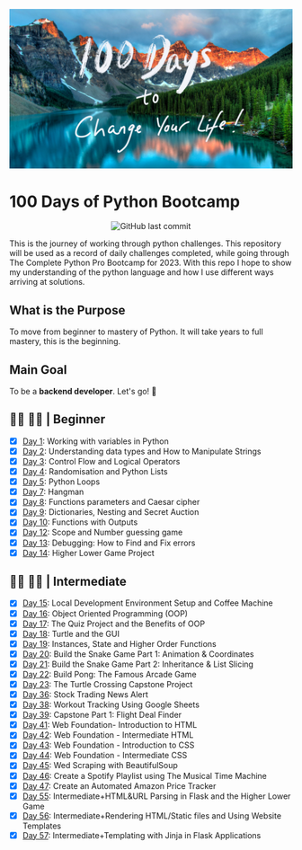 ![appbrewery](https://github.com/tshepop/100-days-of-python/blob/main/images/AppBreweryWallpaper%209.jpg)
# 100 Days of Python Bootcamp
<div align='center'>

![GitHub last commit](https://img.shields.io/github/last-commit/tshepop/100-days-of-python)

</div>

This is the journey of working through python challenges. This repository will be used as a record of daily challenges completed, while going through The Complete Python Pro Bootcamp for 2023. With this repo I hope to show my understanding of the python language and how I use different ways arriving at solutions.

## What is the Purpose

To move from beginner to mastery of Python. It will take years to full mastery, this is the beginning. 

## Main Goal
To be a **backend developer**.
Let's go! :rocket:

## :man_technologist: :man_student: | Beginner

- [x] [Day 1](day-1/README.md): Working with variables in Python
- [x] [Day 2](day-2/README.md): Understanding data types and How to Manipulate Strings
- [x] [Day 3](day-3/README.md): Control Flow and Logical Operators
- [x] [Day 4](day-4/README.md): Randomisation and Python Lists
- [x] [Day 5](day-5/README.md): Python Loops
- [x] [Day 7](day-7/README.md): Hangman
- [x] [Day 8](day-8/README.md): Functions parameters and Caesar cipher
- [x] [Day 9](day-9/README.md): Dictionaries, Nesting and Secret Auction
- [x] [Day 10](day-10/README.md): Functions with Outputs
- [x] [Day 12](day-12/README.md): Scope and Number guessing game
- [x] [Day 13](day-13/README.md): Debugging: How to Find and Fix errors
- [x] [Day 14](day-14/README.md): Higher Lower Game Project

## :man_technologist: :man_student: | Intermediate

- [x] [Day 15](day-15/README.md): Local Development Environment Setup and Coffee Machine
- [x] [Day 16](day-16/README.md): Object Oriented Programming (OOP)
- [x] [Day 17](day-17/README.md): The Quiz Project and the Benefits of OOP
- [x] [Day 18](day-18/README.md): Turtle and the GUI
- [x] [Day 19](day-19/README.md): Instances, State and Higher Order Functions
- [x] [Day 20](day-20/README.md): Build the Snake Game Part 1: Animation & Coordinates
- [x] [Day 21](day-21/README.md): Build the Snake Game Part 2: Inheritance & List Slicing
- [x] [Day 22](day-22/README.md): Build Pong: The Famous Arcade Game
- [x] [Day 23](day-23/README.md): The Turtle Crossing Capstone Project
- [x] [Day 36](day-36/README.md): Stock Trading News Alert
- [x] [Day 38](day-38/README.md): Workout Tracking Using Google Sheets
- [x] [Day 39](day-39/README.md): Capstone Part 1: Flight Deal Finder
- [x] [Day 41](day-41/README.md): Web Foundation- Introduction to HTML
- [x] [Day 42](day-42/README.md): Web Foundation - Intermediate HTML
- [x] [Day 43](day-43/README.md): Web Foundation - Introduction to CSS
- [x] [Day 44](day-44/README.md): Web Foundation - Intermediate CSS
- [x] [Day 45](day-45/README.md): Wed Scraping with BeautifulSoup
- [x] [Day 46](day-46/README.md): Create a Spotify Playlist using The Musical Time Machine
- [x] [Day 47](day-47/README.md): Create an Automated Amazon Price Tracker
- [x] [Day 55](day-55/README.md): Intermediate+HTML&URL Parsing in Flask and the Higher Lower Game
- [x] [Day 56](day-56/README.md): Intermediate+Rendering HTML/Static files and Using Website Templates
- [x] [Day 57](day-57/README.md): Intermediate+Templating with Jinja in Flask Applications
